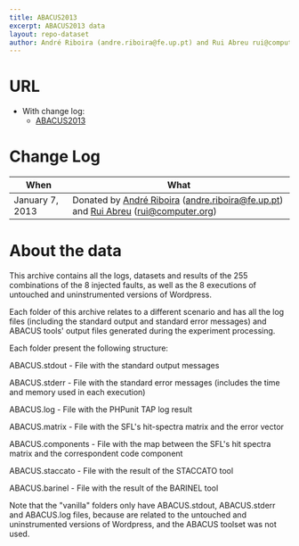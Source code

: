 ```yaml
---
title: ABACUS2013
excerpt: ABACUS2013 data
layout: repo-dataset
author: André Riboira (andre.riboira@fe.up.pt) and Rui Abreu rui@computer.org
---
```



# URL

  * With change log:
    * [ABACUS2013](https://terapromise.csc.ncsu.edu:8443/svn/repo/dump/ABACUS2013/)


# Change Log

When | What---- | ----
January 7, 2013 | Donated by [André Riboira](/repo/people/data-donors/promise3.html) (andre.riboira@fe.up.pt) and [Rui Abreu](/repo/people/data-donors/promise3.html) (rui@computer.org)

# About the data

This archive contains all the logs, datasets and results of the 255 combinations
of the 8 injected faults, as well as the 8 executions of untouched and
uninstrumented versions of Wordpress.

Each folder of this archive relates to a different scenario and has all the log
files (including the standard output and standard error messages) and ABACUS
tools' output files generated during the experiment processing.

Each folder present the following structure:

ABACUS.stdout     - File with the standard output messages

ABACUS.stderr     - File with the standard error messages (includes the time and memory used in each execution)

ABACUS.log        - File with the PHPunit TAP log result

ABACUS.matrix     - File with the SFL's hit-spectra matrix and the error vector

ABACUS.components - File with the map between the SFL's hit spectra matrix and the correspondent code component

ABACUS.staccato   - File with the result of the STACCATO tool

ABACUS.barinel    - File with the result of the BARINEL tool

Note that the "vanilla" folders only have ABACUS.stdout, ABACUS.stderr and
ABACUS.log files, because are related to the untouched and uninstrumented
versions of Wordpress, and the ABACUS toolset was not used.

